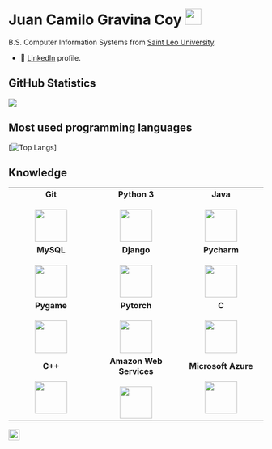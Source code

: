 <h1 align="left">Juan Camilo Gravina Coy <img height="32px" src="https://cdn.svgporn.com/logos/git-icon.svg"> </h1>

B.S. Computer Information Systems from [Saint Leo University](https://www.saintleo.edu/).

- 💼 [LinkedIn](https://www.linkedin.com/in/juan-gravina-221279261/) profile.

<h2 align="left">GitHub Statistics</h2>

<div>
    <img  src="https://github-readme-stats.vercel.app/api?username=gravinacoy23&show_icons=true&theme=dark")>
</div>

<h2 align="left">Most used programming languages</h2>

[![Top Langs](https://github-readme-stats.vercel.app/api/top-langs/?username=gravinacoy23)]

<h2 align="left">Knowledge</h2>

<table>
  <tbody>
    <tr valign="top">
      <td width="25%" align="center">
        <span><b>Git</b></span><br><br>
        <img height="64px" src="https://cdn.svgporn.com/logos/git-icon.svg">
      </td>
      <td width="25%" align="center">
        <span><b>Python 3</b></span><br><br>
        <img height="64px" src="https://cdn.svgporn.com/logos/python.svg">
      </td>      
      <td width="25%" align="center">
        <span><b>Java</b></span><br><br>
        <img height="64px" src="https://cdn.svgporn.com/logos/java.svg">
      </td>
    </tr>
    <td width="25%" align="center">
      <span><b>MySQL</b></span><br><br>
      <img height="64px" src="https://cdn.svgporn.com/logos/mysql.svg">
    </td>    
    <td width="25%" align="center">
      <span><b>Django</b></span><br><br>
      <img height="64px" src="https://cdn.svgporn.com/logos/django.svg">
    </td>
    <td width="25%" align="center">
      <span><b>Pycharm</b></span><br><br>
      <img height="64px" src="https://cdn.svgporn.com/logos/pycharm.svg">
    </td> 
    </tr>
    <td width="25%" align="center">
      <span><b>Pygame</b></span><br><br>
      <img height="64px" src="https://www.pygame.org/images/logo_lofi.png">
    </td>        
    <td width="25%" align="center">
      <span><b>Pytorch</b></span><br><br>
      <img height="64px" src="https://blog.christianperone.com/wp-content/uploads/2023/12/torch_logo-248x300.png">
    </td>
    <td width="25%" align="center">
      <span><b>C</b></span><br><br>
      <img height="64px" src="https://cdn.svgporn.com/logos/c.svg">
    </td>
    </tr>
    <td width="25%" align="center">
      <span><b>C++</b></span><br><br>
      <img height="64px" src="https://upload.wikimedia.org/wikipedia/commons/1/18/ISO_C%2B%2B_Logo.svg">
    </td>  
    <td width="25%" align="center">
      <span><b>Amazon Web Services</b></span><br><br>
      <img height="64px" src="https://cdn.svgporn.com/logos/aws.svg">
    </td>   
    <td width="25%" align="center">
      <span><b>Microsoft Azure</b></span><br><br>
      <img height="64px" src="https://cdn.svgporn.com/logos/microsoft-azure.svg">
  </tr>    
  </tbody>
</table>
<a href="https://github.com/gravinacoy23">
  <img align="center" alt="Juan's Github" width="22px" src="https://cdn.jsdelivr.net/npm/simple-icons@v3/icons/github.svg" />
</a>
